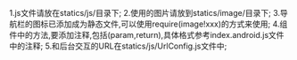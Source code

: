 1.js文件请放在statics/js/目录下;
2.使用的图片请放到statics/image/目录下;
3.导航栏的图标已添加成为静态文件,可以使用require(image!xxx)的方式来使用;
4.组件中的方法,要添加注释,包括(param,return),具体格式参考index.android.js文件中的注释;
5.和后台交互的URL在statics/js/UrlConfig.js文件中;
